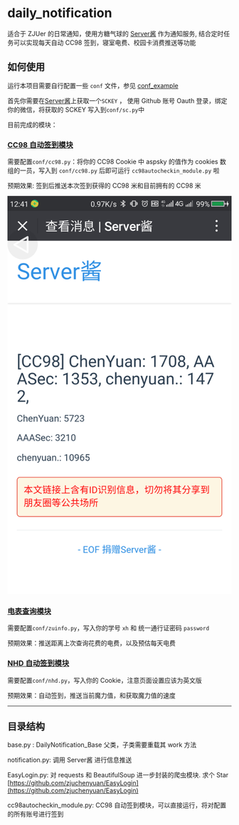# daily_notification

适合于 ZJUer 的日常通知，使用方糖气球的 [Server酱](http://sc.ftqq.com/) 作为通知服务, 结合定时任务可以实现每天自动 CC98 签到，寝室电费、校园卡消费推送等功能

## 如何使用

运行本项目需要自行配置一些 `conf` 文件，参见 [conf_example](conf_example/)

首先你需要在[Server酱](http://sc.ftqq.com/)上获取一个`SCKEY` ， 使用 Github 账号 Oauth 登录，绑定你的微信，将获取的 SCKEY 写入到`conf/sc.py`中

目前完成的模块： 

### [CC98 自动签到模块](cc98autocheckin_module.py)

需要配置`conf/cc98.py`：将你的 CC98 Cookie 中 aspsky 的值作为 cookies 数组的一员，写入到 `conf/cc98.py` 后即可运行 `cc98autocheckin_module.py` 啦

预期效果: 签到后推送本次签到获得的 CC98 米和目前拥有的 CC98 米

![](nothing/cc98.png)

### [电表查询模块](electricitybill_module.py)

需要配置`conf/zuinfo.py`，写入你的学号 `xh` 和 统一通行证密码 `password`

预期效果：推送距离上次查询花费的电费，以及预估每天电费

### [NHD 自动签到模块](nhdautocheckin_module.py)

需要配置`conf/nhd.py`，写入你的 Cookie，注意页面设置应该为英文版

预期效果：自动签到，推送当前魔力值，和获取魔力值的速度

----

## 目录结构

base.py : DailyNotification_Base 父类，子类需要重载其 work 方法

notification.py: 调用 Server酱 进行信息推送

EasyLogin.py: 对 requests 和 BeautifulSoup 进一步封装的爬虫模块. 求个 Star [https://github.com/zjuchenyuan/EasyLogin](https://github.com/zjuchenyuan/EasyLogin)

cc98autocheckin_module.py: CC98 自动签到模块，可以直接运行，将对配置的所有账号进行签到
